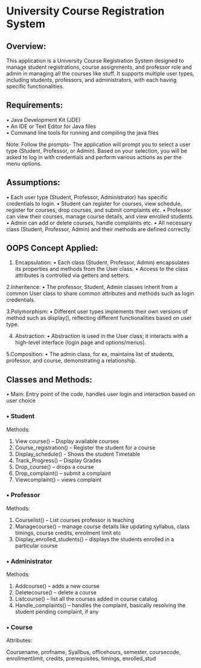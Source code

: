 # University Course Registration System

## Overview:
This application is a University Course Registration System designed to manage student registrations, course assignments, and professor role and admin in managing all the courses like stuff. It supports multiple user types, including students, professors, and administrators, with each having specific functionalities.


## Requirements: <br>
•	Java Development Kit (JDE) <br>
•	An IDE or Text Editor for Java files <br>
•	Command line tools for running and compiling the java files


Note:  Follow the prompts-
The application will prompt you to select a user type (Student, Professor, or Admin). Based on your selection, you will be asked to log in with credentials and perform various actions as per the menu options.


## Assumptions: 
•	Each user type (Student, Professor, Administrator) has specific credentials to login.
•	Student can register for courses, view schedule, register for courses, drop courses, and submit complaints etc.
•	Professor can view their courses, manage course details, and view enrolled students.
•	Admin can add or delete courses, handle complaints etc.
•	All necessary class (Student, Professor, Admin) and their methods are defined correctly.



## OOPS Concept Applied:
1. Encapsulation:
•	Each class (Student, Professor, Admin) encapsulates its properties and methods from the User class.
•	Access to the class attributes is controlled via getters and setters.

2.Inheritence:
•	The professor, Student, Admin classes inherit from a common User class to share common attributes and methods such as login credentials.

3.Polymorphism: 
•	Different user types implements their own versions of method such as display(), reflecting different functionalities based on user type.

4. Abstraction: 
•	Abstraction is used in the User class; it interacts with a high-level interface (login page and options/menus).

5.Composition:
•	The admin class, for ex, maintains list of students, professor, and course, demonstrating a relationship.


## Classes and Methods:
•	Main: Entry point of the code, handles user login and interaction based on user choice

### •	Student

Methods:

1.	View course() – Display available courses
2.	Course_registration() – Register the student for a course
3.	Display_schedule() -  Shows the student Timetable
4.	Track_Progress() – Display Grades
5.	Drop_course() – drops a course
6.	Drop_complaint() – submit a complaint
7.	Viewcomplaint() – views complaint

### •	Professor

Methods:

1.	Courselist() – List courses professor is teaching
2.	Managecourse() – manage course details like updating syllabus, class timings, course credits, enrolment limit etc
3.	Display_enrolled_students() – displays the students enrolled in a particular course

### •	Administrator

Methods:

1.	Addcourse() –  adds a new course
2.	Deletecourse() – delete a course
3.	Listcourse() – list all the courses added in course catalog
4.	Handle_complaints() – handles the complaint, basically resolving the student pending complaint, if any   

### •	Course

Attributes:

Coursename, profname, Syallbus, officehours, semester, coursecode, enrollmentlimit, credits, prerequisites, timings, enrolled_stud 

